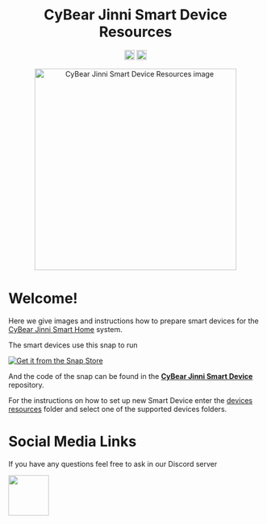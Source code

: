 <h1 align="center">CyBear Jinni Smart Device Resources</h1>

<p align="center">
<img src="https://img.shields.io/badge/License-GPL%20v3-blue" height="20">
<img src="https://badges.frapsoft.com/os/v1/open-source-200x33.png?v=103" height="20">
</p>

<p align="center">
  <img alt="CyBear Jinni Smart Device Resources image" height="400" src="https://user-images.githubusercontent.com/9304740/97477161-edf46c80-1957-11eb-8370-41e8d7879da9.png">
</p>

# Welcome!


Here we give images and instructions how to prepare smart devices for the [CyBear Jinni Smart Home](https://github.com/CyBear-Jinni/CBJ_Smart-Home) system.

The smart devices use this snap to run 

[![Get it from the Snap Store](https://snapcraft.io/static/images/badges/en/snap-store-black.svg)](https://snapcraft.io/cybear-jinni)

And the code of the snap can be found in the [**CyBear Jinni Smart Device**](https://github.com/CyBear-Jinni/CBJ_Smart-Device.git) repository. 

For the instructions on how to set up new Smart Device enter the [devices resources](https://github.com/CyBear-Jinni/CBJ_Smart-Device_Resources/tree/dev/devices_resources) folder and select one of the supported devices folders. 


# Social Media Links

If you have any questions feel free to ask in our Discord server 

[<img src="https://cdn.icon-icons.com/icons2/2108/PNG/512/discord_icon_130958.png" height="80">](https://discord.gg/mUXfwUY)
